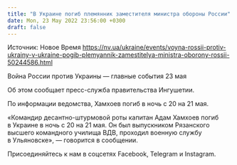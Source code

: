 ```yaml
---
title: "В Украине погиб племянник заместителя министра обороны России"
date: Mon, 23 May 2022 23:56:00 +0300
draft: false
---
```

Источник: Новое Время https://nv.ua/ukraine/events/voyna-rossii-protiv-ukrainy-v-ukraine-pogib-plemyannik-zamestitelya-ministra-oborony-rossii-50244586.html


Война России против Украины — главные события 23 мая

 Об этом сообщает пресс-служба правительства Ингушетии.

По информации ведомства, Хамхоев погиб в ночь с 20 на 21 мая.

«Командир десантно-штурмовой роты капитан Адам Хамхоев погиб в Украине в ночь с 20 на 21 мая. Он был выпускником Рязанского высшего командного училища ВДВ, проходил военную службу в Ульяновске», — говорится в сообщении.

Присоединяйтесь к нам в соцсетях Facebook, Telegram и Instagram.
